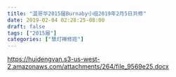 ```yaml
---
title: "温哥华2015届Burnaby小组2019年2月5日共修"
date: 2019-02-04 02:28:25-08:00
draft: false
tags: ["2015届"]
categories: ["慧灯禅修班"]
---
```

https://huidengvan.s3-us-west-2.amazonaws.com/attachments/264/file_9569e25.docx

